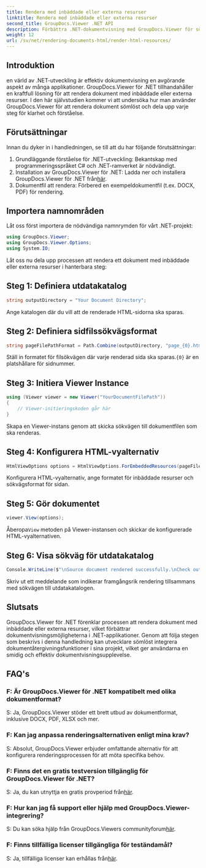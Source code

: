 ```yaml
---
title: Rendera med inbäddade eller externa resurser
linktitle: Rendera med inbäddade eller externa resurser
second_title: GroupDocs.Viewer .NET API
description: Förbättra .NET-dokumentvisning med GroupDocs.Viewer för sömlös rendering. Följ vår handledning för effektiv integration och överlägsen användarupplevelse.
weight: 12
url: /sv/net/rendering-documents-html/render-html-resources/
---
```

## Introduktion

en värld av .NET-utveckling är effektiv dokumentvisning en avgörande aspekt av många applikationer. GroupDocs.Viewer för .NET tillhandahåller en kraftfull lösning för att rendera dokument med inbäddade eller externa resurser. I den här självstudien kommer vi att undersöka hur man använder GroupDocs.Viewer för att rendera dokument sömlöst och dela upp varje steg för klarhet och förståelse.

## Förutsättningar

Innan du dyker in i handledningen, se till att du har följande förutsättningar:

1. Grundläggande förståelse för .NET-utveckling: Bekantskap med programmeringsspråket C# och .NET-ramverket är nödvändigt.
2.  Installation av GroupDocs.Viewer för .NET: Ladda ner och installera GroupDocs.Viewer för .NET från[här](https://releases.groupdocs.com/viewer/net/).
3. Dokumentfil att rendera: Förbered en exempeldokumentfil (t.ex. DOCX, PDF) för rendering.

## Importera namnområden

Låt oss först importera de nödvändiga namnrymden för vårt .NET-projekt:

```csharp
using GroupDocs.Viewer;
using GroupDocs.Viewer.Options;
using System.IO;
```

Låt oss nu dela upp processen att rendera ett dokument med inbäddade eller externa resurser i hanterbara steg:

## Steg 1: Definiera utdatakatalog

```csharp
string outputDirectory = "Your Document Directory";
```

Ange katalogen där du vill att de renderade HTML-sidorna ska sparas.

## Steg 2: Definiera sidfilssökvägsformat

```csharp
string pageFilePathFormat = Path.Combine(outputDirectory, "page_{0}.html");
```

Ställ in formatet för filsökvägen där varje renderad sida ska sparas.`{0}` är en platshållare för sidnummer.

## Steg 3: Initiera Viewer Instance

```csharp
using (Viewer viewer = new Viewer("YourDocumentFilePath"))
{
    // Viewer-initieringskoden går här
}
```

Skapa en Viewer-instans genom att skicka sökvägen till dokumentfilen som ska renderas.

## Steg 4: Konfigurera HTML-vyalternativ

```csharp
HtmlViewOptions options = HtmlViewOptions.ForEmbeddedResources(pageFilePathFormat);
```

Konfigurera HTML-vyalternativ, ange formatet för inbäddade resurser och sökvägsformat för sidan.

## Steg 5: Gör dokumentet

```csharp
viewer.View(options);
```

 Åberopa`View` metoden på Viewer-instansen och skickar de konfigurerade HTML-vyalternativen.

## Steg 6: Visa sökväg för utdatakatalog

```csharp
Console.WriteLine($"\nSource document rendered successfully.\nCheck output in: {outputDirectory}");
```

Skriv ut ett meddelande som indikerar framgångsrik rendering tillsammans med sökvägen till utdatakatalogen.

## Slutsats

GroupDocs.Viewer för .NET förenklar processen att rendera dokument med inbäddade eller externa resurser, vilket förbättrar dokumentvisningsmöjligheterna i .NET-applikationer. Genom att följa stegen som beskrivs i denna handledning kan utvecklare sömlöst integrera dokumentåtergivningsfunktioner i sina projekt, vilket ger användarna en smidig och effektiv dokumentvisningsupplevelse.

## FAQ's

### F: Är GroupDocs.Viewer för .NET kompatibelt med olika dokumentformat?

S: Ja, GroupDocs.Viewer stöder ett brett utbud av dokumentformat, inklusive DOCX, PDF, XLSX och mer.

### F: Kan jag anpassa renderingsalternativen enligt mina krav?

S: Absolut, GroupDocs.Viewer erbjuder omfattande alternativ för att konfigurera renderingsprocessen för att möta specifika behov.

### F: Finns det en gratis testversion tillgänglig för GroupDocs.Viewer för .NET?

 S: Ja, du kan utnyttja en gratis provperiod från[här](https://releases.groupdocs.com/).

### F: Hur kan jag få support eller hjälp med GroupDocs.Viewer-integrering?

 S: Du kan söka hjälp från GroupDocs.Viewers communityforum[här](https://forum.groupdocs.com/c/viewer/9).

### F: Finns tillfälliga licenser tillgängliga för teständamål?

 S: Ja, tillfälliga licenser kan erhållas från[här](https://purchase.groupdocs.com/temporary-license/).